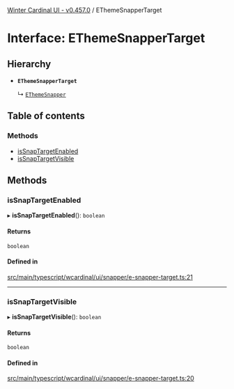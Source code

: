 [Winter Cardinal UI - v0.457.0](../index.md) / EThemeSnapperTarget

# Interface: EThemeSnapperTarget

## Hierarchy

- **`EThemeSnapperTarget`**

  ↳ [`EThemeSnapper`](EThemeSnapper.md)

## Table of contents

### Methods

- [isSnapTargetEnabled](EThemeSnapperTarget.md#issnaptargetenabled)
- [isSnapTargetVisible](EThemeSnapperTarget.md#issnaptargetvisible)

## Methods

### isSnapTargetEnabled

▸ **isSnapTargetEnabled**(): `boolean`

#### Returns

`boolean`

#### Defined in

[src/main/typescript/wcardinal/ui/snapper/e-snapper-target.ts:21](https://github.com/winter-cardinal/winter-cardinal-ui/blob/v0.457.0/src/main/typescript/wcardinal/ui/snapper/e-snapper-target.ts#L21)

___

### isSnapTargetVisible

▸ **isSnapTargetVisible**(): `boolean`

#### Returns

`boolean`

#### Defined in

[src/main/typescript/wcardinal/ui/snapper/e-snapper-target.ts:20](https://github.com/winter-cardinal/winter-cardinal-ui/blob/v0.457.0/src/main/typescript/wcardinal/ui/snapper/e-snapper-target.ts#L20)
